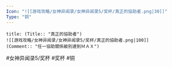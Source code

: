 ```yaml
---
Icon: "![[游戏攻略/女神异闻录/女神异闻录5/奖杯/真正的協助者.png|30]]"
Type: "铜"
---
```

```ad-common-bronze-trophy
title: (Title:: "真正的協助者")
![[游戏攻略/女神异闻录/女神异闻录5/奖杯/真正的協助者.png|100]]
(Comment:: "任一協助關係級別達到ＭＡＸ")
```

#女神异闻录5/奖杯 #奖杯 #铜
